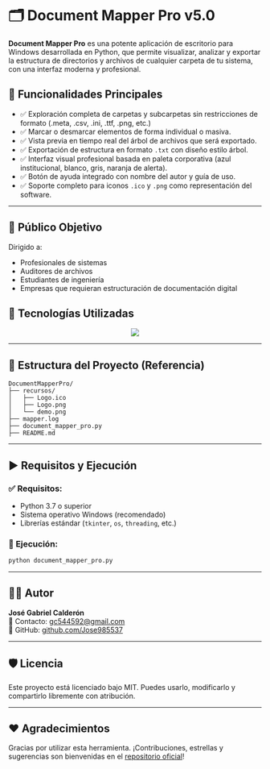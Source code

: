 
# 🗂️ Document Mapper Pro v5.0

**Document Mapper Pro** es una potente aplicación de escritorio para Windows desarrollada en Python, que permite visualizar, analizar y exportar la estructura de directorios y archivos de cualquier carpeta de tu sistema, con una interfaz moderna y profesional.


## 📌 Funcionalidades Principales

- ✅ Exploración completa de carpetas y subcarpetas sin restricciones de formato (.meta, .csv, .ini, .ttf, .png, etc.)
- ✅ Marcar o desmarcar elementos de forma individual o masiva.
- ✅ Vista previa en tiempo real del árbol de archivos que será exportado.
- ✅ Exportación de estructura en formato `.txt` con diseño estilo árbol.
- ✅ Interfaz visual profesional basada en paleta corporativa (azul institucional, blanco, gris, naranja de alerta).
- ✅ Botón de ayuda integrado con nombre del autor y guía de uso.
- ✅ Soporte completo para iconos `.ico` y `.png` como representación del software.

---

## 🎯 Público Objetivo

Dirigido a:
- Profesionales de sistemas
- Auditores de archivos
- Estudiantes de ingeniería
- Empresas que requieran estructuración de documentación digital





## 🔧 Tecnologías Utilizadas

<p align="center">
  <a href="https://skillicons.dev">
    <img src="https://skillicons.dev/icons?i=python,sqlite,git,vscode&theme=light&perline=5" />
  </a>
</p>

---

## 📁 Estructura del Proyecto (Referencia)

```
DocumentMapperPro/
├── recursos/
│   ├── Logo.ico
│   ├── Logo.png
│   └── demo.png
├── mapper.log
├── document_mapper_pro.py
├── README.md
```

---

## ▶️ Requisitos y Ejecución

### ✅ Requisitos:
- Python 3.7 o superior
- Sistema operativo Windows (recomendado)
- Librerías estándar (`tkinter`, `os`, `threading`, etc.)

### 🚀 Ejecución:
```bash
python document_mapper_pro.py
```

---

## 🧑‍💻 Autor

**José Gabriel Calderón**  
📧 Contacto: [gc544592@gmail.com](mailto:gc544592@gmail.com)  
🔗 GitHub: [github.com/Jose985537](https://github.com/Jose985537)

---

## 🛡️ Licencia

Este proyecto está licenciado bajo MIT. Puedes usarlo, modificarlo y compartirlo libremente con atribución.

---

## ❤️ Agradecimientos

Gracias por utilizar esta herramienta. ¡Contribuciones, estrellas y sugerencias son bienvenidas en el [repositorio oficial](https://github.com/Jose985537)!


